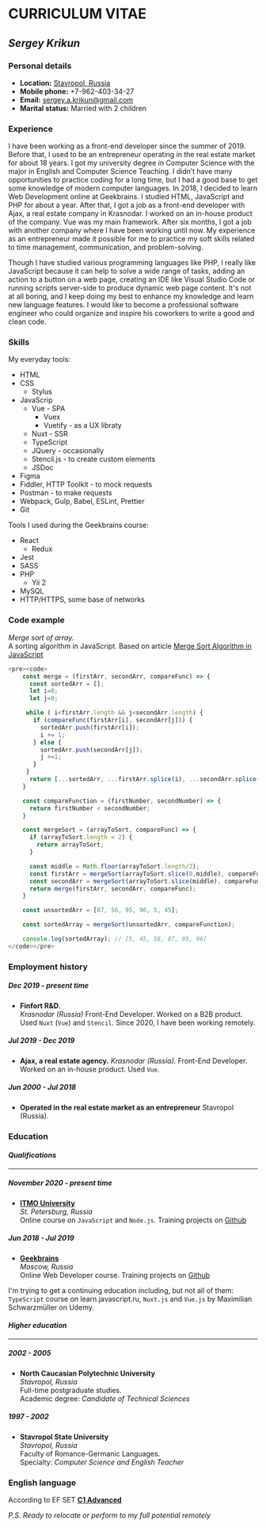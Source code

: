 # CURRICULUM VITAE

## _Sergey Krikun_

### Personal details
- **Location:** [Stavropol, Russia](https://goo.gl/maps/9VcBYGpA1mCKGMca7)
- **Mobile phone:** +7-962-403-34-27
- **Email:** sergey.a.krikun@gmail.com
- **Marital status:** Married with 2 children

### Experience
I have been working as a front-end developer since the summer of 2019. Before that, I used to be an entrepreneur operating in the real estate market for about 18 years. I got my university degree in Computer Science with the major in English and Computer Science Teaching. I didn’t have many opportunities to practice coding for a long time, but I had a good base to get some knowledge of modern computer languages. In 2018, I decided to learn Web Development online at Geekbrains. I studied HTML, JavaScript and PHP for about a year. After that, I got a job as a front-end developer with Ajax, a real estate company in Krasnodar. I worked on an in-house product of the company. Vue was my main framework. After six months, I got a job with another company where I have been working until now.  My experience as an entrepreneur made it possible for me to practice my soft skills related to time management, communication, and problem-solving.

Though I have studied various programming languages like PHP, I really like JavaScript because it can help to solve a wide range of tasks, adding an action to a button on a web page, creating an IDE like Visual Studio Code or running scripts server-side to produce dynamic web page content. It's not at all boring, and I keep doing my best to enhance my knowledge and learn new language features. I would like to become a professional software engineer who could organize and inspire his coworkers to write a good and clean code.
### Skills
My everyday tools:
- HTML
- CSS
    - Stylus
- JavaScrip
    - Vue - SPA
        - Vuex
        - Vuetify - as a UX libraty
    - Nuxt - SSR
    - TypeScript
    - JQuery - occasionally
    - Stencil.js - to create custom elements
    - JSDoc
- Figma
- Fiddler, HTTP Toolkit - to mock requests
- Postman - to make requests
- Webpack, Gulp, Babel, ESLint, Prettier
- Git

Tools I used during the Geekbrains course:
- React
    - Redux
- Jest
- SASS
- PHP
    - Yii 2
- MySQL
- HTTP/HTTPS, some base of networks

### Code example

_Merge sort of array._\
A sorting algorithm in JavaScript.
Based on article [Merge Sort Algorithm in JavaScript](https://medium.com/javascript-in-plain-english/javascript-merge-sort-3205891ac060)

```js
<pre><code>
    const merge = (firstArr, secondArr, compareFunc) => {
      const sortedArr = [];
      let i=0;
      let j=0;

     while ( i<firstArr.length && j<secondArr.length) {
       if (compareFunc(firstArr[i], secondArr[j])) {
         sortedArr.push(firstArr[i]);
         i += 1;
       } else {
         sortedArr.push(secondArr[j]);
         j +=1;
       }
     }
      return [...sortedArr, ...firstArr.splice(i), ...secondArr.splice(j)]
    }

    const compareFunction = (firstNumber, secondNumber) => {
      return firstNumber < secondNumber;
    }

    const mergeSort = (arrayToSort, compareFunc) => {
      if (arrayToSort.length < 2) {
        return arrayToSort;
      }

      const middle = Math.floor(arrayToSort.length/2);
      const firstArr = mergeSort(arrayToSort.slice(0,middle), compareFunc);
      const secondArr = mergeSort(arrayToSort.slice(middle), compareFunc);
      return merge(firstArr, secondArr, compareFunc);
    }

    const unsortedArr = [87, 56, 95, 96, 5, 45];

    const sortedArray = mergeSort(unsortedArr, compareFunction);

    console.log(sortedArray); // [5, 45, 56, 87, 95, 96]
</code></pre>
```

### Employment history

##### Dec 2019 - present time
-   **Finfort R&D**.\
    *Krasnodar (Russia)*
    Front-End Developer. Worked on a B2B product. Used `Nuxt` (`Vue`) and `Stencil`. Since 2020, I have been working remotely.

##### Jul 2019 - Dec 2019
-  **Ajax, a real estate agency.**
   *Krasnodar (Russia).*
   Front-End Developer. Worked on an in-house product. Used `Vue`.

##### Jun 2000 - Jul 2018
-   **Operated in the real estate market as an entrepreneur**
    Stavropol (Russia).

### Education
#### *Qualifications*
---------------------------------------
##### November 2020 - present time
- **[ITMO University](https://design.itmo.ru/courses/web-developer/)**\
    *St. Petersburg, Russia*\
    Online course on `JavaScript` and `Node.js`. Training projects on [Github](https://github.com/KSGitUser/ITMO)

##### Jun 2018 - Jul 2019
- **[Geekbrains](https://geekbrains.ru/geek_university/web)**\
  *Moscow, Russia*\
  Online Web Developer course. Training projects on [Github](https://github.com/KSGitUser?tab=repositories)

I'm trying to get a continuing education including, but not all of them: `TypeScript` course on learn.javascript.ru, `Nuxt.js` and `Vue.js` by Maximilian Schwarzmüller on Udemy.

#### *Higher education*
--------------------------------------
##### 2002 - 2005
-    **North Caucasian Polytechnic University**\
    *Stavropol, Russia*\
    Full-time postgraduate studies.\
    Academic degree: *Candidate of Technical Sciences*

##### 1997 - 2002
- **Stavropol State University**\
  *Stavropol, Russia*\
  Faculty of Romance-Germanic Languages.\
  Specialty: *Computer Science and English Teacher*

### English language
According to EF SET [**C1 Advanced**](https://www.efset.org/cert/RymtkQ)


*P.S. Ready to relocate or perform to my full potential remotely*
